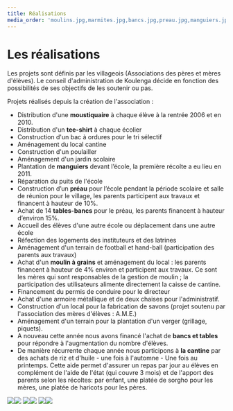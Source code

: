 ```yaml
---
title: Réalisations
media_order: 'moulins.jpg,marmites.jpg,bancs.jpg,preau.jpg,manguiers.jpg,puits.jpg'
---
```


# Les réalisations

Les projets sont définis par les villageois (Associations des pères et mères d'élèves). Le conseil d'administration de Koulenga décide en fonction des possibilités de ses objectifs de les soutenir ou pas.

Projets réalisés depuis la création de l'association :

- Distribution d'une **moustiquaire** à chaque élève à la rentrée 2006 et en 2010.
- Distribution d'un **tee-shirt** à chaque écolier
- Construction d'un bac à ordures pour le tri sélectif
- Aménagement du local cantine
- Construction d'un poulailler
- Aménagement d'un jardin scolaire
- Plantation de **manguiers** devant l’école, la première récolte a eu lieu en 2011.
- Réparation du puits de l'école
- Construction d’un **préau** pour l’école pendant la période scolaire et salle de réunion pour le village, les parents participent aux travaux et financent à hauteur de 10%. 
- Achat de 14 **tables-bancs** pour le préau, les parents financent à hauteur d’environ 15%.
- Accueil des élèves d'une autre école ou déplacement dans une autre école
- Réfection des logements des instituteurs et des latrines
- Aménagement d'un terrain de football et hand-ball (participation des parents aux travaux)
- Achat d'un **moulin à grains** et aménagement du local : les parents financent à hauteur de 4% environ et participent aux travaux. Ce sont les mères qui sont responsables de la gestion de moulin ; la participation des utilisateurs alimente directement  la caisse de cantine.
- Financement du permis de conduire pour le directeur
- Achat d'une armoire métallique et de deux chaises pour l'administratif.
- Construction d'un local pour la fabrication de savons (projet soutenu par l'association des mères d'élèves : A.M.E.)
- Aménagement d'un terrain pour la plantation d'un verger (grillage, piquets).
- A nouveau cette année nous avons financé l'achat de **bancs et tables** pour répondre à l'augmentation du nombre d'élèves.
- De manière récurrente chaque année nous participons à **la cantine** par des achats de riz et d'huile - une fois à l'automne - Une fois  au printemps. Cette aide permet d'assurer un repas par jour au élèves en complément de l'aide de l'état (qui couvre 3 mois) et de l'apport des parents selon les récoltes: par enfant, une platée de sorgho pour les mères, une platée de haricots pour les pères.

![](bancs.jpg)![](manguiers.jpg)
![](preau.jpg)![](puits.jpg)
![](moulins.jpg)![](marmites.jpg)